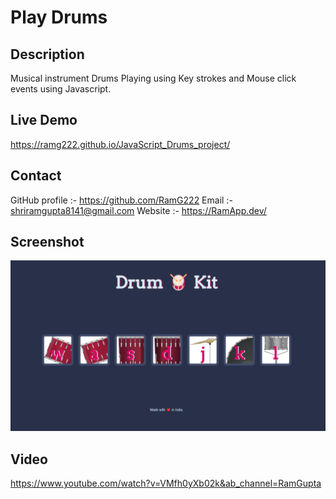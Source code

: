 # Play Drums 

## Description
Musical instrument Drums Playing using Key strokes and Mouse click events using Javascript.

## Live Demo 
https://ramg222.github.io/JavaScript_Drums_project/

## Contact 
GitHub profile :- https://github.com/RamG222 Email :- shriramgupta8141@gmail.com Website :- https://RamApp.dev/

## Screenshot
![Drums using JavaScript](drumkit.png)

## Video
https://www.youtube.com/watch?v=VMfh0yXb02k&ab_channel=RamGupta
